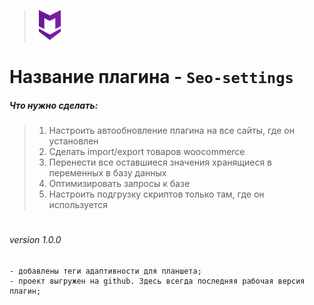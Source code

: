 >![alt-текст](https://github.com/adam-p/markdown-here/raw/master/src/common/images/icon48.png "Текст заголовка логотипа 1")
# Название плагина - `Seo-settings`

##### Что нужно сделать:
>1. Настроить автообновление плагина на все сайты, где он установлен
>2. Сделать import/export товаров woocommerce
>3. Перенести все оставшиеся значения хранящиеся в переменных в базу данных
>4. Оптимизировать запросы к базе
>5. Настроить подгрузку скриптов только там, где он используется 
#
###### version 1.0.0

    - добавлены теги адаптивности для планшета;
    - проект выгружен на github. Здесь всегда последняя рабочая версия плагин;
